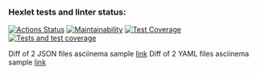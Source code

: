 ### Hexlet tests and linter status:

[![Actions Status](https://github.com/sirflyingv/frontend-project-46/workflows/hexlet-check/badge.svg)](https://github.com/sirflyingv/frontend-project-46/actions)
[![Maintainability](https://api.codeclimate.com/v1/badges/907c21406f66906d8c18/maintainability)](https://codeclimate.com/github/sirflyingv/frontend-project-46/maintainability)
[![Test Coverage](https://api.codeclimate.com/v1/badges/907c21406f66906d8c18/test_coverage)](https://codeclimate.com/github/sirflyingv/frontend-project-46/test_coverage)
[![Tests and test coverage](https://github.com/sirflyingv/frontend-project-46/actions/workflows/gh-actions-test.yml/badge.svg)](https://github.com/sirflyingv/frontend-project-46/actions/workflows/gh-actions-test.yml)

Diff of 2 JSON files asciinema sample [link](https://asciinema.org/a/xCQkcJKTUzYjQXw7hHAxkCUYu)
Diff of 2 YAML files asciinema sample [link](https://asciinema.org/a/0JILr63wJB7tvhH8RverpSFC2)
